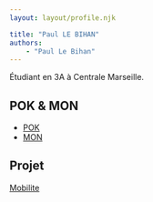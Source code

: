 ```yaml
---
layout: layout/profile.njk

title: "Paul LE BIHAN"
authors:
    - "Paul Le Bihan"
---
```


Étudiant en 3A à Centrale Marseille.

## POK & MON

* [POK](./pok)
* [MON](./mon)

## Projet

[Mobilite](../../../projets/2023-2024/Mobilite)